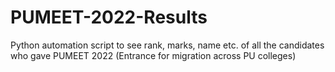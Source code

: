 # PUMEET-2022-Results
Python automation script to see rank, marks, name etc. of all the candidates who gave PUMEET 2022 (Entrance for migration across PU colleges)

